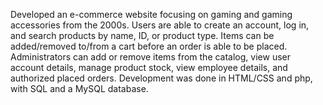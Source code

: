 Developed an e-commerce website focusing on gaming and gaming accessories from the 2000s. Users are able to create an account, log in, and search products by name, ID, or product type. 
Items can be added/removed to/from a cart before an order is able to be placed.
Administrators can add or remove items from the catalog, view user account details, manage product stock, view employee details, and authorized placed orders.
Development was done in HTML/CSS and php, with SQL and a MySQL database.
